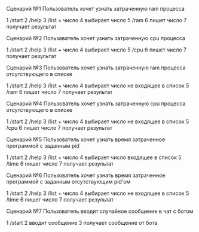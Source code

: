 Сценарий №1
Пользователь хочет узнать затраченную ram процесса

1 /start
2 /help
3 /list + число
4 выбирает число
5 /ram
6 пишет число 
7 получает результат

Сценарий №2
Пользаватель хочет узнать затраченную cpu процесса

1 /start
2 /help
3 /list + число
4 выбирает число
5 /cpu
6 пишет число 
7 получает результат

Сценарий №3
Пользователь хочет узнать затраченную ram процесса отсутствующего в списке

1 /start
2 /help
3 /list + число
4 выбирает число не входящее в список
5 /ram
6 пишет число 
7 получает результат

Сценарий №4
Пользователь хочет узнать затраченную cpu процесса отсутствующего в списке

1 /start
2 /help
3 /list + число
4 выбирает число не входящее в список
5 /cpu
6 пишет число 
7 получает результат

Сценарий №5
Пользователь хочет узнать время затраченное программой с заданным pid

1 /start
2 /help
3 /list + число
4 выбирает число входящее в список
5 /time
6 пишет число 
7 получает результат

Сценарий №6
Пользователь хочет узнать время затраченное программой с заданным отсутствующим pid'ом

1 /start
2 /help
3 /list + число
4 выбирает число не входящее в список
5 /time
6 пишет число 
7 получает результат

Сценарий №7 
Пользователь вводит случайное сообщение в чат с ботом 

1 /start
2 вводит сообщение 
3 получает сообщение от бота 
